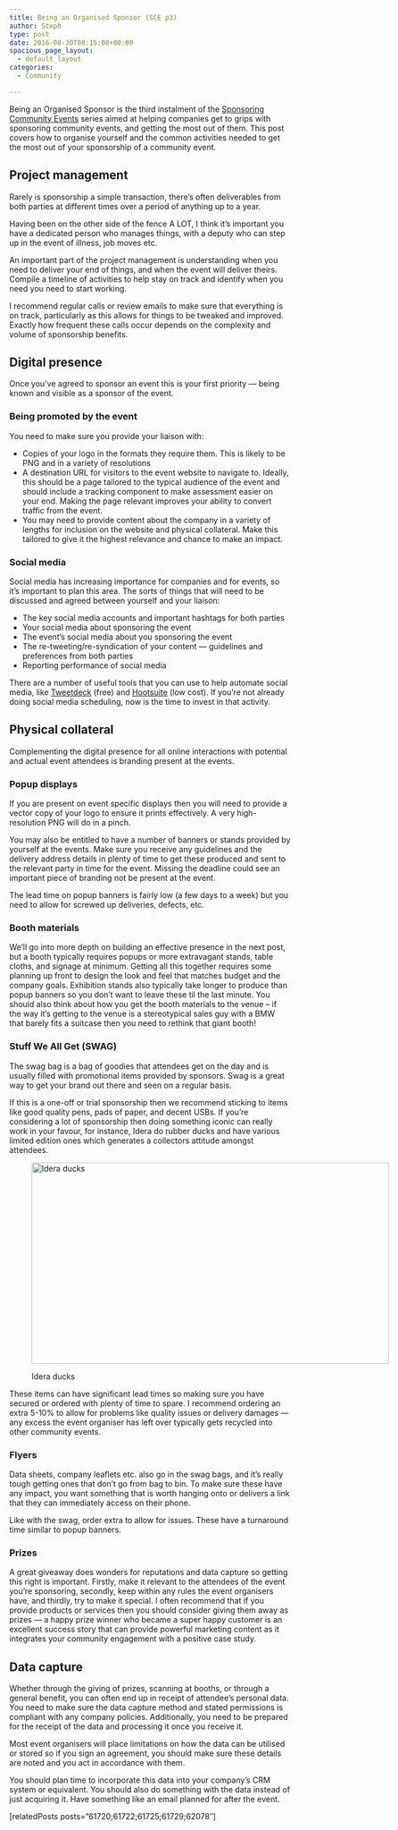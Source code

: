 ```yaml
---
title: Being an Organised Sponsor (SCE p3)
author: Steph
type: post
date: 2016-08-30T08:15:08+00:00
spacious_page_layout:
  - default_layout
categories:
  - Community

---
```

Being an Organised Sponsor is the third instalment of the [Sponsoring Community Events][1] series aimed at helping companies get to grips with sponsoring community events, and getting the most out of them. This post covers how to organise yourself and the common activities needed to get the most out of your sponsorship of a community event.

## Project management

Rarely is sponsorship a simple transaction, there&#8217;s often deliverables from both parties at different times over a period of anything up to a year.

Having been on the other side of the fence A LOT, I think it&#8217;s important you have a dedicated person who manages things, with a deputy who can step up in the event of illness, job moves etc.

An important part of the project management is understanding when you need to deliver your end of things, and when the event will deliver theirs. Compile a timeline of activities to help stay on track and identify when you need you need to start working.

I recommend regular calls or review emails to make sure that everything is on track, particularly as this allows for things to be tweaked and improved. Exactly how frequent these calls occur depends on the complexity and volume of sponsorship benefits.

## Digital presence

Once you&#8217;ve agreed to sponsor an event this is your first priority &#8212; being known and visible as a sponsor of the event.

### Being promoted by the event

You need to make sure you provide your liaison with:

  * Copies of your logo in the formats they require them. This is likely to be PNG and in a variety of resolutions
  * A destination URL for visitors to the event website to navigate to. Ideally, this should be a page tailored to the typical audience of the event and should include a tracking component to make assessment easier on your end. Making the page relevant improves your ability to convert traffic from the event.
  * You may need to provide content about the company in a variety of lengths for inclusion on the website and physical collateral. Make this tailored to give it the highest relevance and chance to make an impact.

### Social media

Social media has increasing importance for companies and for events, so it&#8217;s important to plan this area. The sorts of things that will need to be discussed and agreed between yourself and your liaison:

  * The key social media accounts and important hashtags for both parties
  * Your social media about sponsoring the event
  * The event&#8217;s social media about you sponsoring the event
  * The re-tweeting/re-syndication of your content &#8212; guidelines and preferences from both parties
  * Reporting performance of social media

There are a number of useful tools that you can use to help automate social media, like [Tweetdeck][2] (free) and [Hootsuite][3] (low cost). If you&#8217;re not already doing social media scheduling, now is the time to invest in that activity.

## Physical collateral

Complementing the digital presence for all online interactions with potential and actual event attendees is branding present at the events.

### Popup displays

If you are present on event specific displays then you will need to provide a vector copy of your logo to ensure it prints effectively. A very high-resolution PNG will do in a pinch.

You may also be entitled to have a number of banners or stands provided by yourself at the events. Make sure you receive any guidelines and the delivery address details in plenty of time to get these produced and sent to the relevant party in time for the event. Missing the deadline could see an important piece of branding not be present at the event.

The lead time on popup banners is fairly low (a few days to a week) but you need to allow for screwed up deliveries, defects, etc.

### Booth materials

We&#8217;ll go into more depth on building an effective presence in the next post, but a booth typically requires popups or more extravagant stands, table cloths, and signage at minimum. Getting all this together requires some planning up front to design the look and feel that matches budget and the company goals. Exhibition stands also typically take longer to produce than popup banners so you don&#8217;t want to leave these til the last minute. You should also think about how you get the booth materials to the venue &#8211; if the way it&#8217;s getting to the venue is a stereotypical sales guy with a BMW that barely fits a suitcase then you need to rethink that giant booth!

### Stuff We All Get (SWAG)

The swag bag is a bag of goodies that attendees get on the day and is usually filled with promotional items provided by sponsors. Swag is a great way to get your brand out there and seen on a regular basis.

If this is a one-off or trial sponsorship then we recommend sticking to items like good quality pens, pads of paper, and decent USBs. If you&#8217;re considering a lot of sponsorship then doing something iconic can really work in your favour, for instance, Idera do rubber ducks and have various limited edition ones which generates a collectors attitude amongst attendees.<figure style="width: 640px" class="wp-caption aligncenter">

<img class="" src="https://writelatex.s3.amazonaws.com/filepicker/LMthTRyS9uk3i1mnyxIg_8446768479_03ebc1caf2_z.jpg" alt="Idera ducks" width="640" height="360" /><figcaption class="wp-caption-text">Idera ducks</figcaption></figure> 

These items can have significant lead times so making sure you have secured or ordered with plenty of time to spare. I recommend ordering an extra 5-10% to allow for problems like quality issues or delivery damages &#8212; any excess the event organiser has left over typically gets recycled into other community events.

### Flyers

Data sheets, company leaflets etc. also go in the swag bags, and it&#8217;s really tough getting ones that don&#8217;t go from bag to bin. To make sure these have any impact, you want something that is worth hanging onto or delivers a link that they can immediately access on their phone.

Like with the swag, order extra to allow for issues. These have a turnaround time similar to popup banners.

### Prizes

A great giveaway does wonders for reputations and data capture so getting this right is important. Firstly, make it relevant to the attendees of the event you&#8217;re sponsoring, secondly, keep within any rules the event organisers have, and thirdly, try to make it special. I often recommend that if you provide products or services then you should consider giving them away as prizes &#8212; a happy prize winner who became a super happy customer is an excellent success story that can provide powerful marketing content as it integrates your community engagement with a positive case study.

## Data capture

Whether through the giving of prizes, scanning at booths, or through a general benefit, you can often end up in receipt of attendee&#8217;s personal data. You need to make sure the data capture method and stated permissions is compliant with any company policies. Additionally, you need to be prepared for the receipt of the data and processing it once you receive it.

Most event organisers will place limitations on how the data can be utilised or stored so if you sign an agreement, you should make sure these details are noted and you act in accordance with them.

You should plan time to incorporate this data into your company&#8217;s CRM system or equivalent. You should also do something with the data instead of just acquiring it. Have something like an email planned for after the event.

[relatedPosts posts=&#8221;61720;61722;61725;61729;62078&#8243;]

 [1]: https://itsalocke.com/sponsoring-community-events/
 [2]: http://tweetdeck.com
 [3]: https://hootsuite.com/